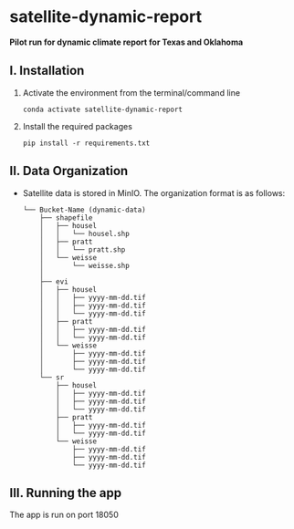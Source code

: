 # satellite-dynamic-report
**Pilot run for dynamic climate report for Texas and Oklahoma**

## I. Installation
1. Activate the environment from the terminal/command line
    ```shell
    conda activate satellite-dynamic-report
    ```

2. Install the required packages
    ```shell
    pip install -r requirements.txt
    ```

## II. Data Organization
- Satellite data is stored in MinIO. The organization format is as follows:
    ```shell
    └── Bucket-Name (dynamic-data)
        ├── shapefile
        │   ├── housel
        │   │   └── housel.shp
        │   ├── pratt
        │   │   └── pratt.shp
        │   └── weisse
        │       └── weisse.shp
        │      
        ├── evi
        │   ├── housel
        │   │   ├── yyyy-mm-dd.tif
        │   │   ├── yyyy-mm-dd.tif
        │   │   └── yyyy-mm-dd.tif
        │   ├── pratt
        │   │   ├── yyyy-mm-dd.tif
        │   │   └── yyyy-mm-dd.tif
        │   └── weisse
        │       ├── yyyy-mm-dd.tif
        │       ├── yyyy-mm-dd.tif
        │       └── yyyy-mm-dd.tif
        └── sr
            ├── housel
            │   ├── yyyy-mm-dd.tif
            │   ├── yyyy-mm-dd.tif
            │   └── yyyy-mm-dd.tif
            ├── pratt
            │   ├── yyyy-mm-dd.tif
            │   └── yyyy-mm-dd.tif
            └── weisse
                ├── yyyy-mm-dd.tif
                ├── yyyy-mm-dd.tif
                └── yyyy-mm-dd.tif
    ```

## III. Running the app
The app is run on port 18050